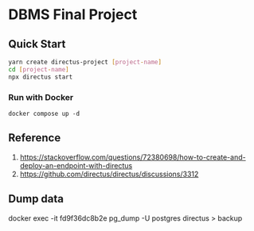 # DBMS Final Project
## Quick Start
```bash
yarn create directus-project [project-name]
cd [project-name]
npx directus start
```

### Run with Docker
```
docker compose up -d
```


## Reference
1. https://stackoverflow.com/questions/72380698/how-to-create-and-deploy-an-endpoint-with-directus
2. https://github.com/directus/directus/discussions/3312


## Dump data
docker exec -it fd9f36dc8b2e pg_dump -U postgres directus > backup
